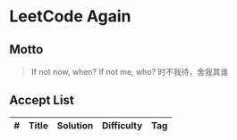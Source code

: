 LeetCode Again   
========

## Motto
> If not now, when? If not me, who? 时不我待，舍我其谁

## Accept List
| # | Title | Solution | Difficulty | Tag |
|---|:-----:| -------- |:----------:|:---:|
